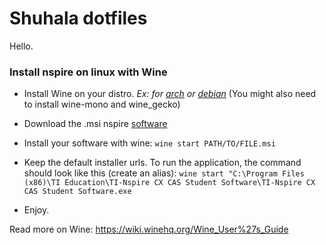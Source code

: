# Shuhala dotfiles
Hello.

### Install nspire on linux with Wine
- Install Wine on your distro. *Ex: for [arch](https://wiki.archlinux.org/index.php/wine) or [debian](https://wiki.debian.org/Wine)*
(You might also need to install wine-mono and wine_gecko)

- Download the .msi nspire [software](https://education.ti.com/en/software/details/en/B4F6E4EE05B94D75AAB4DFE24B2720AE/ti-nspirecxcas_pc_trial)

- Install your software with wine: `wine start PATH/TO/FILE.msi`

- Keep the default installer urls. To run the application, the command should look like this (create an alias):
`wine start "C:\Program Files (x86)\TI Education\TI-Nspire CX CAS Student Software\TI-Nspire CX CAS Student Software.exe`

- Enjoy.

Read more on Wine: https://wiki.winehq.org/Wine_User%27s_Guide
